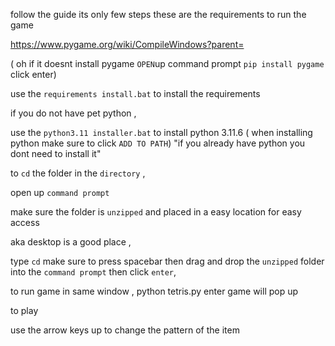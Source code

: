follow the guide its only few steps 
these are the requirements to run the game 

https://www.pygame.org/wiki/CompileWindows?parent=

( oh if it doesnt install pygame `OPEN`up command prompt 
   `pip install pygame` click enter)

use the `requirements install.bat` to install the requirements

if you do not have pet python ,

use the `python3.11 installer.bat` to install python 3.11.6
 ( when installing python make sure to click `ADD TO PATH`)
 "if you already have python you dont need to install it"

to `cd` the folder in the `directory` , 

open up `command prompt` 

make sure the folder is `unzipped` and placed in a easy location for easy access

aka desktop is a good place , 

type `cd` make sure to press spacebar then drag and drop the `unzipped` folder into the `command prompt` then click `enter`, 

to run game in same window , python tetris.py enter game will pop up 

to play 

use the arrow keys
up to change the pattern of the item
